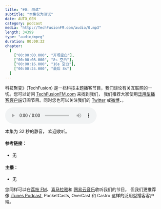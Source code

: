 ```yaml
---
title: "#0: 测试"
subtitle: "本集仅为测试"
date: AUTO_GEN
category: podcast
media: "http://TechFusionFM.com/audio/0.mp3"
length: 34399
type: "audio/mpeg"
duration: 00:00:32
chapter:
  [
    ["00:00:00.000", "开场空白"],
    ["00:00:08.000", "8s 空白"],
    ["00:00:16.000", "16s 空白"],
    ["00:00:24.000", "最后 8s"]
  ]
---
```


科技聚变》(TechFusion) 是一档科技主题播客节目，我们谈论有关互联网的一切。您可以访问 [TechFusionFM.com](http://TechFusionFM.com) 来找到我们， 我们推荐大家使用[泛用型播客客户端](http://TechFusionFM.com/faq)订阅节目。同时您也可以关注我们的 [Twitter](http://twitter.com/TechFusionFM") 或[微博](http://weibo.com/TechFusionFM)、。

<audio class="audioPlayer" controls="" preload="metadata" src="audio/0.mp3"></audio>

本集为 32 秒的静音， 欢迎收听。

<!-- More -->

#### 参考链接：

- 无

#### 主播：

- 无


您同样可以在[荔枝 FM]()、[喜马拉雅](http://TechFusionFM.com)和 [网易云音乐](http://TechFusionFM.com)收听我们的节目， 但我们更推荐像 [iTunes Podcast](http://TechFusionFM.com), PocketCasts, OverCast 和 Castro 这样的泛用型播客客户端。 
